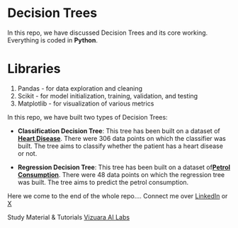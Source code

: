 # Decision Trees
In this repo, we have discussed Decision Trees and its core working. Everything is coded in **Python**.

# Libraries

1. Pandas - for data exploration and cleaning
2. Scikit - for model initialization, training, validation, and testing
3. Matplotlib - for visualization of various metrics

In this repo, we have built two types of Decision Trees:
- **Classification Decision Tree**: This tree has been built on a  dataset of [**Heart Disease**](https://archive.ics.uci.edu/dataset/45/heart+disease). There were 306 data points on which the classifier was built. The tree aims to classify whether the patient has a heart disease or not.
  
- **Regression Decision Tree**: This tree has been built on a dataset of[**Petrol Consumption**](https://www.kaggle.com/datasets/harinir/petrol-consumption). There were 48 data points on which the regression tree was built. The tree aims to predict the petrol consumption.

Here we come to the end of the whole repo....
Connect me over [LinkedIn](www.linkedin.com/in/snehal-python) or [X](https://x.com/naive_ai_)

Study Material & Tutorials [Vizuara AI Labs](https://tinyurl.com/y84c9y7s)
